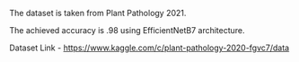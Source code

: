 The dataset is taken from Plant Pathology 2021.

The achieved accuracy is .98 using EfficientNetB7 architecture.

Dataset Link - https://www.kaggle.com/c/plant-pathology-2020-fgvc7/data
